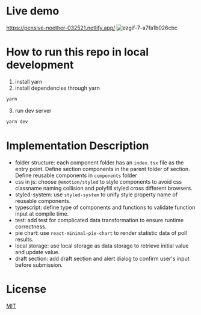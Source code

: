 # Live demo
https://pensive-noether-032521.netlify.app/
![ezgif-7-a7fa1b026cbc](https://user-images.githubusercontent.com/10210800/130479748-6784b14e-0d29-4ff7-b394-7fca1f831944.gif)

# How to run this repo in local development
1. install yarn
2. install dependencies through yarn
```bash
yarn
```
3. run dev server
```bash
yarn dev
```

# Implementation Description
* folder structure: each component folder has an `index.tsx` file as the entry point. Define section components in the parent folder of section. Define reusable components in `components` folder
* css in js: choose `@emotion/styled` to style components to avoid css classname naming collision and polyfill styled cross different browsers.
* styled-system: use `styled-system` to unify style property name of reusable components.
* typescript: define type of components and functions to validate function input at compile time.
* test: add test for complicated data transformation to ensure runtime correctness.
* pie chart: use `react-minimal-pie-chart` to render statistic data of poll results.
* local storage: use local storage as data storage to retrieve initial value and update value.
* draft section: add draft section and alert dialog to confirm user's input before submission.

# License
[MIT](LICENSE)
